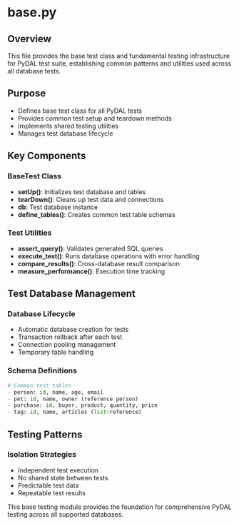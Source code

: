 # base.py

## Overview
This file provides the base test class and fundamental testing infrastructure for PyDAL test suite, establishing common patterns and utilities used across all database tests.

## Purpose
- Defines base test class for all PyDAL tests
- Provides common test setup and teardown methods
- Implements shared testing utilities
- Manages test database lifecycle

## Key Components

### BaseTest Class
- **setUp()**: Initializes test database and tables
- **tearDown()**: Cleans up test data and connections
- **db**: Test database instance
- **define_tables()**: Creates common test table schemas

### Test Utilities
- **assert_query()**: Validates generated SQL queries
- **execute_test()**: Runs database operations with error handling
- **compare_results()**: Cross-database result comparison
- **measure_performance()**: Execution time tracking

## Test Database Management

### Database Lifecycle
- Automatic database creation for tests
- Transaction rollback after each test
- Connection pooling management
- Temporary table handling

### Schema Definitions
```python
# Common test tables
- person: id, name, age, email
- pet: id, name, owner (reference person)
- purchase: id, buyer, product, quantity, price
- tag: id, name, articles (list:reference)
```

## Testing Patterns

### Isolation Strategies
- Independent test execution
- No shared state between tests
- Predictable test data
- Repeatable test results

This base testing module provides the foundation for comprehensive PyDAL testing across all supported databases.